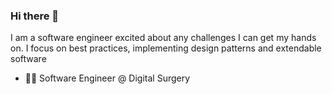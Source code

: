 ### Hi there 👋

I am a software engineer excited about any challenges I can get my hands on. I focus on best practices, implementing design patterns and extendable software

- 👷‍♂️ Software Engineer @ Digital Surgery
